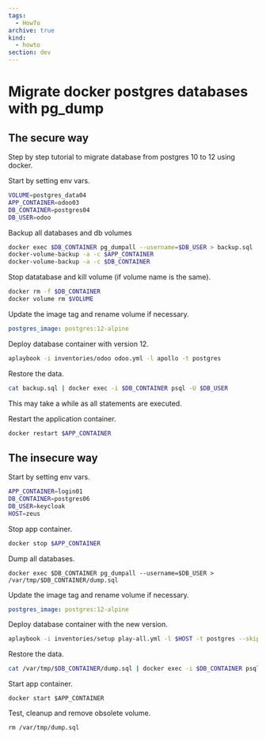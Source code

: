 ```yaml
---
tags:
  - HowTo
archive: true
kind:
  - howto
section: dev
---
```

# Migrate docker postgres databases with pg_dump

## The secure way

Step by step tutorial to migrate database from postgres 10 to 12 using docker.

Start by setting env vars.

```bash
VOLUME=postgres_data04
APP_CONTAINER=odoo03
DB_CONTAINER=postgres04
DB_USER=odoo
```

Backup all databases and db volumes

```bash
docker exec $DB_CONTAINER pg_dumpall --username=$DB_USER > backup.sql
docker-volume-backup -a -c $APP_CONTAINER
docker-volume-backup -a -c $DB_CONTAINER
```

Stop datatabase and kill volume (if volume name is the same).

```bash
docker rm -f $DB_CONTAINER
docker volume rm $VOLUME
```

Update the image tag and rename volume if necessary.

```yml
postgres_image: postgres:12-alpine
```

Deploy database container with version 12.

```bash
aplaybook -i inventories/odoo odoo.yml -l apollo -t postgres  
```

Restore the data.

```bash
cat backup.sql | docker exec -i $DB_CONTAINER psql -U $DB_USER
```

This may take a while as all statements are executed.

Restart the application container.

```bash
docker restart $APP_CONTAINER
```


## The insecure way

Start by setting env vars.

```bash
APP_CONTAINER=login01
DB_CONTAINER=postgres06
DB_USER=keycloak
HOST=zeus
```

Stop app container.

```bash
docker stop $APP_CONTAINER
```

Dump all databases.

```
docker exec $DB_CONTAINER pg_dumpall --username=$DB_USER > /var/tmp/$DB_CONTAINER/dump.sql
```

Update the image tag and rename volume if necessary.

```yml
postgres_image: postgres:12-alpine
```

Deploy database container with the new version.

```bash
aplaybook -i inventories/setup play-all.yml -l $HOST -t postgres --skip-tags depends
```

Restore the data.

```bash
cat /var/tmp/$DB_CONTAINER/dump.sql | docker exec -i $DB_CONTAINER psql -U $DB_USER
```

Start app container.

```
docker start $APP_CONTAINER
```

Test, cleanup and remove obsolete volume.

```
rm /var/tmp/dump.sql
```
